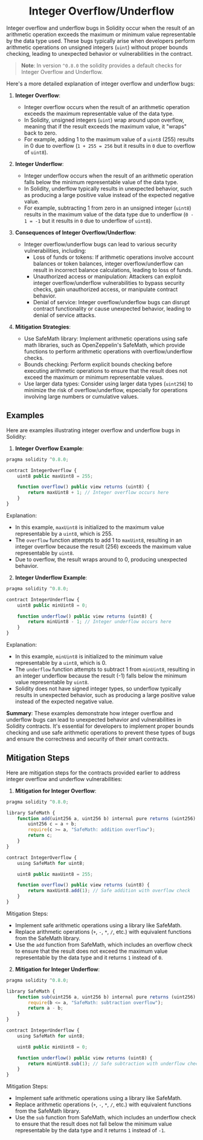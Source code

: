 <h1 align="center"><b>Integer Overflow/Underflow</b></h1> 

Integer overflow and underflow bugs in Solidity occur when the result of an arithmetic operation exceeds the maximum or minimum value representable by the data type used. These bugs typically arise when developers perform arithmetic operations on unsigned integers (`uint`) without proper bounds checking, leading to unexpected behavior or vulnerabilities in the contract.

>**Note**: In version `^0.8.0` the solidity provides a default checks for Integer Overflow and Underflow.

Here's a more detailed explanation of integer overflow and underflow bugs:

1. **Integer Overflow**:
   - Integer overflow occurs when the result of an arithmetic operation exceeds the maximum representable value of the data type.
   - In Solidity, unsigned integers (`uint`) wrap around upon overflow, meaning that if the result exceeds the maximum value, it "wraps" back to zero.
   - For example, adding 1 to the maximum value of a `uint8` (255) results in 0 due to overflow (`1 + 255 = 256` but it results in `0` due to overflow of `uint8`).

2. **Integer Underflow**:
   - Integer underflow occurs when the result of an arithmetic operation falls below the minimum representable value of the data type.
   - In Solidity, underflow typically results in unexpected behavior, such as producing a large positive value instead of the expected negative value.
   - For example, subtracting 1 from zero in an unsigned integer (`uint8`) results in the maximum value of the data type due to underflow (`0 - 1 = -1` but it results in `0` due to underflow of `uint8`).

3. **Consequences of Integer Overflow/Underflow**:
   - Integer overflow/underflow bugs can lead to various security vulnerabilities, including:
     - Loss of funds or tokens: If arithmetic operations involve account balances or token balances, integer overflow/underflow can result in incorrect balance calculations, leading to loss of funds.
     - Unauthorized access or manipulation: Attackers can exploit integer overflow/underflow vulnerabilities to bypass security checks, gain unauthorized access, or manipulate contract behavior.
     - Denial of service: Integer overflow/underflow bugs can disrupt contract functionality or cause unexpected behavior, leading to denial of service attacks.

4. **Mitigation Strategies**:
   - Use SafeMath library: Implement arithmetic operations using safe math libraries, such as OpenZeppelin's SafeMath, which provide functions to perform arithmetic operations with overflow/underflow checks.
   - Bounds checking: Perform explicit bounds checking before executing arithmetic operations to ensure that the result does not exceed the maximum or minimum representable values.
   - Use larger data types: Consider using larger data types (`uint256`) to minimize the risk of overflow/underflow, especially for operations involving large numbers or cumulative values.

## Examples

Here are examples illustrating integer overflow and underflow bugs in Solidity:

1. **Integer Overflow Example**:

```javascript
pragma solidity ^0.8.0;

contract IntegerOverflow {
    uint8 public maxUint8 = 255;

    function overflow() public view returns (uint8) {
        return maxUint8 + 1; // Integer overflow occurs here
    }
}
```

Explanation:
- In this example, `maxUint8` is initialized to the maximum value representable by a `uint8`, which is 255.
- The `overflow` function attempts to add 1 to `maxUint8`, resulting in an integer overflow because the result (256) exceeds the maximum value representable by `uint8`.
- Due to overflow, the result wraps around to 0, producing unexpected behavior.

2. **Integer Underflow Example**:

```javascript
pragma solidity ^0.8.0;

contract IntegerUnderflow {
    uint8 public minUint8 = 0;

    function underflow() public view returns (uint8) {
        return minUint8 - 1; // Integer underflow occurs here
    }
}
```

Explanation:
- In this example, `minUint8` is initialized to the minimum value representable by a `uint8`, which is 0.
- The `underflow` function attempts to subtract 1 from `minUint8`, resulting in an integer underflow because the result (-1) falls below the minimum value representable by `uint8`.
- Solidity does not have signed integer types, so underflow typically results in unexpected behavior, such as producing a large positive value instead of the expected negative value.

**Summary**:
These examples demonstrate how integer overflow and underflow bugs can lead to unexpected behavior and vulnerabilities in Solidity contracts. It's essential for developers to implement proper bounds checking and use safe arithmetic operations to prevent these types of bugs and ensure the correctness and security of their smart contracts.


## Mitigation Steps

Here are mitigation steps for the contracts provided earlier to address integer overflow and underflow vulnerabilities:

1. **Mitigation for Integer Overflow**:

```javascript
pragma solidity ^0.8.0;

library SafeMath {
    function add(uint256 a, uint256 b) internal pure returns (uint256) {
        uint256 c = a + b;
        require(c >= a, "SafeMath: addition overflow");
        return c;
    }
}

contract IntegerOverflow {
    using SafeMath for uint8;

    uint8 public maxUint8 = 255;

    function overflow() public view returns (uint8) {
        return maxUint8.add(1); // Safe addition with overflow check
    }
}
```

Mitigation Steps:
- Implement safe arithmetic operations using a library like SafeMath.
- Replace arithmetic operations (`+`, `-`, `*`, `/`, etc.) with equivalent functions from the SafeMath library.
- Use the `add` function from SafeMath, which includes an overflow check to ensure that the result does not exceed the maximum value representable by the data type and it returns `1` instead of `0`.

2. **Mitigation for Integer Underflow**:

```javascript
pragma solidity ^0.8.0;

library SafeMath {
    function sub(uint256 a, uint256 b) internal pure returns (uint256) {
        require(b <= a, "SafeMath: subtraction overflow");
        return a - b;
    }
}

contract IntegerUnderflow {
    using SafeMath for uint8;

    uint8 public minUint8 = 0;

    function underflow() public view returns (uint8) {
        return minUint8.sub(1); // Safe subtraction with underflow check
    }
}
```

Mitigation Steps:
- Implement safe arithmetic operations using a library like SafeMath.
- Replace arithmetic operations (`+`, `-`, `*`, `/`, etc.) with equivalent functions from the SafeMath library.
- Use the `sub` function from SafeMath, which includes an underflow check to ensure that the result does not fall below the minimum value representable by the data type and it returns `1` instead of `-1`.